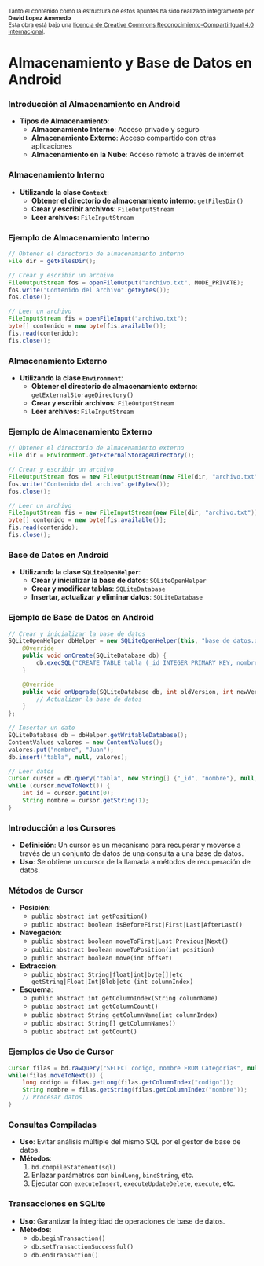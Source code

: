 <br>
<small>Tanto el contenido como la estructura de estos apuntes ha sido realizado integramente por <b>David Lopez Amenedo</b></small><br>
<small>Esta obra está bajo una <a href="https://creativecommons.org/licenses/by-sa/4.0/">licencia de Creative Commons Reconocimiento-CompartirIgual 4.0 Internacional</a>.</small>


# Almacenamiento y Base de Datos en Android

### Introducción al Almacenamiento en Android

* **Tipos de Almacenamiento**:
	+ **Almacenamiento Interno**: Acceso privado y seguro
	+ **Almacenamiento Externo**: Acceso compartido con otras aplicaciones
	+ **Almacenamiento en la Nube**: Acceso remoto a través de internet

### Almacenamiento Interno

* **Utilizando la clase `Context`**:
	+ **Obtener el directorio de almacenamiento interno**: `getFilesDir()`
	+ **Crear y escribir archivos**: `FileOutputStream`
	+ **Leer archivos**: `FileInputStream`

### Ejemplo de Almacenamiento Interno
```java
// Obtener el directorio de almacenamiento interno
File dir = getFilesDir();

// Crear y escribir un archivo
FileOutputStream fos = openFileOutput("archivo.txt", MODE_PRIVATE);
fos.write("Contenido del archivo".getBytes());
fos.close();

// Leer un archivo
FileInputStream fis = openFileInput("archivo.txt");
byte[] contenido = new byte[fis.available()];
fis.read(contenido);
fis.close();
```

### Almacenamiento Externo

* **Utilizando la clase `Environment`**:
	+ **Obtener el directorio de almacenamiento externo**: `getExternalStorageDirectory()`
	+ **Crear y escribir archivos**: `FileOutputStream`
	+ **Leer archivos**: `FileInputStream`

### Ejemplo de Almacenamiento Externo
```java
// Obtener el directorio de almacenamiento externo
File dir = Environment.getExternalStorageDirectory();

// Crear y escribir un archivo
FileOutputStream fos = new FileOutputStream(new File(dir, "archivo.txt"));
fos.write("Contenido del archivo".getBytes());
fos.close();

// Leer un archivo
FileInputStream fis = new FileInputStream(new File(dir, "archivo.txt"));
byte[] contenido = new byte[fis.available()];
fis.read(contenido);
fis.close();
```

### Base de Datos en Android

* **Utilizando la clase `SQLiteOpenHelper`**:
	+ **Crear y inicializar la base de datos**: `SQLiteOpenHelper`
	+ **Crear y modificar tablas**: `SQLiteDatabase`
	+ **Insertar, actualizar y eliminar datos**: `SQLiteDatabase`

### Ejemplo de Base de Datos en Android
```java
// Crear y inicializar la base de datos
SQLiteOpenHelper dbHelper = new SQLiteOpenHelper(this, "base_de_datos.db", null, 1) {
    @Override
    public void onCreate(SQLiteDatabase db) {
        db.execSQL("CREATE TABLE tabla (_id INTEGER PRIMARY KEY, nombre TEXT)");
    }

    @Override
    public void onUpgrade(SQLiteDatabase db, int oldVersion, int newVersion) {
        // Actualizar la base de datos
    }
};

// Insertar un dato
SQLiteDatabase db = dbHelper.getWritableDatabase();
ContentValues valores = new ContentValues();
valores.put("nombre", "Juan");
db.insert("tabla", null, valores);

// Leer datos
Cursor cursor = db.query("tabla", new String[] {"_id", "nombre"}, null, null, null, null, null);
while (cursor.moveToNext()) {
    int id = cursor.getInt(0);
    String nombre = cursor.getString(1);
}
```

### Introducción a los Cursores

* **Definición**: Un cursor es un mecanismo para recuperar y moverse a través de un conjunto de datos de una consulta a una base de datos.
* **Uso**: Se obtiene un cursor de la llamada a métodos de recuperación de datos.

### Métodos de Cursor

* **Posición**:
	+ `public abstract int getPosition()`
	+ `public abstract boolean isBeforeFirst|First|Last|AfterLast()`
* **Navegación**:
	+ `public abstract boolean moveToFirst|Last|Previous|Next()`
	+ `public abstract boolean moveToPosition(int position)`
	+ `public abstract boolean move(int offset)`
* **Extracción**:
	+ `public abstract String|float|int|byte[]|etc getString|Float|Int|Blob|etc (int columnIndex)`
* **Esquema**:
	+ `public abstract int getColumnIndex(String columnName)`
	+ `public abstract int getColumnCount()`
	+ `public abstract String getColumnName(int columnIndex)`
	+ `public abstract String[] getColumnNames()`
	+ `public abstract int getCount()`

### Ejemplos de Uso de Cursor

```java
Cursor filas = bd.rawQuery("SELECT codigo, nombre FROM Categorias", null);
while(filas.moveToNext()) {
    long codigo = filas.getLong(filas.getColumnIndex("codigo"));
    String nombre = filas.getString(filas.getColumnIndex("nombre"));
    // Procesar datos
}
```

### Consultas Compiladas

* **Uso**: Evitar análisis múltiple del mismo SQL por el gestor de base de datos.
* **Métodos**:
	1. `bd.compileStatement(sql)`
	2. Enlazar parámetros con `bindLong`, `bindString`, etc.
	3. Ejecutar con `executeInsert`, `executeUpdateDelete`, `execute`, etc.

### Transacciones en SQLite

* **Uso**: Garantizar la integridad de operaciones de base de datos.
* **Métodos**:
	+ `db.beginTransaction()`
	+ `db.setTransactionSuccessful()`
	+ `db.endTransaction()`

